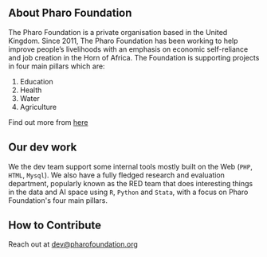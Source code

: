 ## About Pharo Foundation

The Pharo Foundation is a private organisation based in the United Kingdom. Since 2011, The Pharo Foundation has been working to help improve people’s livelihoods with an emphasis on economic self-reliance and job creation in the Horn of Africa. The Foundation is supporting projects in four main pillars which are:

1. Education
2. Health
3. Water
4. Agriculture

Find out more from [here](pharofoundation.org)

## Our dev work

We the dev team support some internal tools mostly built on the Web (```PHP```, ```HTML```, ```Mysql```). We also have a fully fledged research and evaluation department, popularly known as the RED team that does interesting things in the data and AI space using ```R```, ```Python``` and ```Stata```, with a focus on Pharo Foundation's four main pillars.

## How to Contribute

Reach out at dev@pharofoundation.org

<!--

**Here are some ideas to get you started:**

🙋‍♀️ A short introduction - what is your organization all about?
🌈 Contribution guidelines - how can the community get involved?
👩‍💻 Useful resources - where can the community find your docs? Is there anything else the community should know?
🍿 Fun facts - what does your team eat for breakfast?
🧙 Remember, you can do mighty things with the power of [Markdown](https://docs.github.com/github/writing-on-github/getting-started-with-writing-and-formatting-on-github/basic-writing-and-formatting-syntax)
-->
